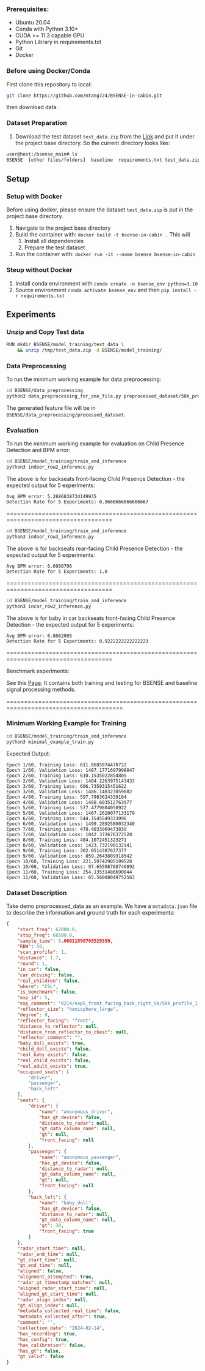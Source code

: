 ### Prerequisites:

- Ubuntu 20.04
- Conda with Python 3.10+
- CUDA >= 11.3 capable GPU
- Python Library in requirements.txt
- Git
- Docker

### Before using Docker/Conda

First clone this repository to local:

```bash
git clone https://github.com/mtang724/BSENSE-in-cabin.git
```

then download data.

### Dataset Preparation

1. Download the test dataset ```test_data.zip``` from the [Link](https://drive.google.com/drive/folders/1IKW6GsTIThGNduqU9UdGtTqJ7JAsQQ93?usp=sharing) and put it under the project base directory. So the current directory looks like:
```bash
user@host:/bsense_main# ls
BSENSE  [other files/folders]  baseline  requirements.txt test_data.zip
```

## Setup
### Setup with Docker

Before using docker, please ensure the dataset `test_data.zip` is put in the project base directory. 

1. Navigate to the project base directory
2. Build the container with: `docker build -t bsense-in-cabin .` This will
   1. Install all dependencies
   2. Prepare the test dataset
3. Run the container with: `docker run -it --name bsense bsense-in-cabin`

### Steup without Docker

1. Install conda environment with ```conda create -n bsense_env python=3.10```
2. Source environment ```conda activate bsense_env``` and then ```pip install -r requirements.txt```
   
## Experiments

### Unzip and Copy Test data
```bash
RUN mkdir BSENSE/model_training/test_data \
    && unzip /tmp/test_data.zip -d BSENSE/model_training/
```
### Data Preprocessing

To run the minimum working example for data preprocessing:

```bash
cd BSENSE/data_preprocessing
python3 data_preprocessing_for_one_file.py preprocessed_dataset/50k_profile_1_distance1.7_gt_30_round_1
```

The generated feature file will be in ```BSENSE/data_preprocessing/processed_dataset```.

### Evaluation

To run the minimum working example for evaluation on Child Presence Detection and BPM error:

```bash
cd BSENSE/model_training/train_and_inference
python3 indoor_row2_inference.py
```

The above is for backseats front-facing Child Presence Detection - the expected output for 5 experiments:

```
Avg BPM error: 5.2886838734149935
Detection Rate for 5 Experiments: 0.9666666666666667
```

====================================================================================

```bash
cd BSENSE/model_training/train_and_inference
python3 indoor_row3_inference.py
```

The above is for backseats rear-facing Child Presence Detection - the expected output for 5 experiments:

```
Avg BPM error: 6.0980706
Detection Rate for 5 Experiments: 1.0
```

====================================================================================

```bash
cd BSENSE/model_training/train_and_inference
python3 incar_row2_inference.py
```

The above is for baby in car backseats front-facing Child Presence Detection - the expected output for 5 experiments:

```
Avg BPM error: 6.8062005
Detection Rate for 5 Experiments: 0.9222222222222223
```

====================================================================================

Benchmark experiments:

See this [Page](https://github.com/mtang724/BSENSE-in-cabin/tree/main/baseline). It contains both training and testing for BSENSE and baseline signal processing methods. 

=======================================================================================

### Minimum Working Example for Training

```bash
cd BSENSE/model_training/train_and_inference
python3 minimal_example_train.py
```

Expected Output:

```
Epoch 1/60, Training Loss: 611.8685974478722
Epoch 1/60, Validation Loss: 1487.1771697998047
Epoch 2/60, Training Loss: 610.1535022854805
Epoch 2/60, Validation Loss: 1484.2263975143433
Epoch 3/60, Training Loss: 606.7350315451622
Epoch 3/60, Validation Loss: 1486.148323059082
Epoch 4/60, Training Loss: 597.7983624339104
Epoch 4/60, Validation Loss: 1488.603512763977
Epoch 5/60, Training Loss: 577.4779804050922
Epoch 5/60, Validation Loss: 1467.2620077133179
Epoch 6/60, Training Loss: 544.1545549333096
Epoch 6/60, Validation Loss: 1499.2892580032349
Epoch 7/60, Training Loss: 478.4833969473839
Epoch 7/60, Validation Loss: 1042.372676372528
Epoch 8/60, Training Loss: 404.1072451323271
Epoch 8/60, Validation Loss: 1423.732190132141
Epoch 9/60, Training Loss: 302.0514387637377
Epoch 9/60, Validation Loss: 859.2643809318542
Epoch 10/60, Training Loss: 221.59742905199528
Epoch 10/60, Validation Loss: 97.65598768740892
Epoch 11/60, Training Loss: 254.13531486690044
Epoch 11/60, Validation Loss: 65.56008049752563
```



### Dataset Description

Take demo preprocessed_data as an example. We have a ```metadata.json``` file to describe the information and ground truth for each experiments:

```json
{
    "start_freq": 62000.0,
    "stop_freq": 66500.0,
    "sample_time": 0.06611596703529359,
    "RBW": 50,
    "scan_profile": 1,
    "distance": 1.7,
    "round": 1,
    "in_car": false,
    "car_driving": false,
    "real_children": false,
    "where": "CSL",
    "is_benchmark": false,
    "exp_id": 5,
    "exp_comment": "0214/exp5_front_facing_back_right_5m/50k_profile_1_distance1.7_gt_30_round_1",
    "reflector_size": "hemisphere_large",
    "degree": 0,
    "reflector_facing": "front",
    "distance_to_reflector": null,
    "distance_from_reflector_to_chest": null,
    "reflector_comment": "",
    "baby_doll_exists": true,
    "child_doll_exists": false,
    "real_baby_exists": false,
    "real_child_exists": false,
    "real_adult_exists": true,
    "occupied_seats": [
        "driver",
        "passenger",
        "back_left"
    ],
    "seats": {
        "driver": {
            "name": "anonymous_driver",
            "has_gt_device": false,
            "distance_to_radar": null,
            "gt_data_column_name": null,
            "gt": null,
            "front_facing": null
        },
        "passenger": {
            "name": "anonymous_passenger",
            "has_gt_device": false,
            "distance_to_radar": null,
            "gt_data_column_name": null,
            "gt": null,
            "front_facing": null
        },
        "back_left": {
            "name": "baby_doll",
            "has_gt_device": false,
            "distance_to_radar": null,
            "gt_data_column_name": null,
            "gt": 30,
            "front_facing": true
        }
    },
    "radar_start_time": null,
    "radar_end_time": null,
    "gt_start_time": null,
    "gt_end_time": null,
    "aligned": false,
    "alignment_attempted": true,
    "radar_gt_timestamp_matches": null,
    "aligned_radar_start_time": null,
    "aligned_gt_start_time": null,
    "radar_align_index": null,
    "gt_align_index": null,
    "metadata_collected_real_time": false,
    "metadata_collected_after": true,
    "comment": "",
    "collection_date": "2024-02-14",
    "has_recording": true,
    "has_config": true,
    "has_calibration": false,
    "has_gt": false,
    "gt_valid": false
}
```

